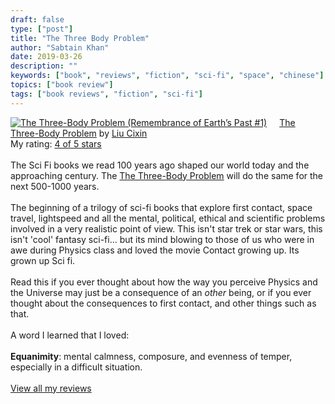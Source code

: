 ```yaml
---
draft: false
type: ["post"]
title: "The Three Body Problem"
author: "Sabtain Khan"
date: 2019-03-26
description: ""
keywords: ["book", "reviews", "fiction", "sci-fi", "space", "chinese"]
topics: ["book review"]
tags: ["book reviews", "fiction", "sci-fi"]
---
```



<a href="https://www.goodreads.com/book/show/20518872-the-three-body-problem" style="float: left; padding-right: 20px"><img border="0" alt="The Three-Body Problem (Remembrance of Earth’s Past #1)" src="https://i.gr-assets.com/images/S/compressed.photo.goodreads.com/books/1415428227l/20518872._SX98_.jpg" /></a><a href="https://www.goodreads.com/book/show/20518872-the-three-body-problem">The Three-Body Problem</a> by <a href="https://www.goodreads.com/author/show/5780686.Liu_Cixin">Liu Cixin</a><br/>
My rating: <a href="https://www.goodreads.com/review/show/2749917801">4 of 5 stars</a><br /><br />
The Sci Fi books we read 100 years ago shaped our world today and the approaching century. The <a href="https://www.goodreads.com/book/show/20518872.The_Three_Body_Problem__Remembrance_of_Earth_s_Past__1_" title="The Three-Body Problem (Remembrance of Earth’s Past #1) by Liu Cixin" rel="nofollow">The Three-Body Problem</a> will do the same for the next 500-1000 years. <br /><br />The beginning of a trilogy of sci-fi books that explore first contact, space travel, lightspeed and all the mental, political, ethical and scientific problems involved in a very realistic point of view. This isn't star trek or star wars, this isn't 'cool' fantasy sci-fi... but its mind blowing to those of us who were in awe during Physics class and loved the movie Contact growing up. Its grown up Sci fi. <br /><br />Read this if you ever thought about how the way you perceive Physics and the Universe may just be a consequence of an <i>other</i> being, or if you ever thought about the consequences to first contact, and other things such as that.<br /><br />A word I learned that I loved:<br /><br /><b>Equanimity</b>: mental calmness, composure, and evenness of temper, especially in a difficult situation.
<br/><br/>
<a href="https://www.goodreads.com/review/list/19015356-sabtain-khan">View all my reviews</a>
